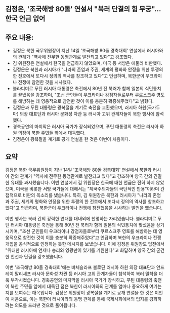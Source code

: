 ## 김정은, '조국해방 80돌' 연설서 "북러 단결의 힘 무궁"… 한국 언급 없어

## 주요 내용:
*   김정은 북한 국무위원장이 지난 14일 '조국해방 80돌 경축대회' 연설에서 러시아와의 관계가 "역사에 전무한 동맹관계로 발전되고 있다"고 강조했다.
*   김 위원장은 연설에서 한국을 언급하지 않았으며, 미국 등 서방은 에둘러 비판했다.
*   김정은은 북한과 러시아가 "나라의 존엄과 주권, 세계의 평화와 안정을 위한 투쟁의 한 전호에서 또다시 정의의 역사를 창조하고 있다"고 언급하며, 북한군이 우크라이나 전쟁에 참전한 것을 시사했다.
*   블라디미르 푸틴 러시아 대통령은 축전에서 80년 전 북러가 함께 일본의 식민통치를 끝냈음을 강조하며, "조선 군인들이 우크라이나 강점자들로부터 쿠르스크주 영토를 해방하는 데 영웅적으로 참전한 것이 이를 충분히 확증해주었다"고 밝혔다.
*   김정은과 푸틴 대통령은 광복절을 계기로 축전을 교환했으며, 러시아 하원(국가두마) 의장 대표단과 러시아 문화성 차관 등 러시아 고위 관계자들이 북한 행사에 참석했다.
*   경축공연의 마지막은 러시아 국가가 장식되었으며, 푸틴 대통령의 축전은 러시아 하원 의장이 북한 주민들 앞에서 대독했다.
*   김정은이 광복절을 계기로 공개 연설을 한 것은 이번이 처음이다.

## 요약
김정은 북한 국무위원장이 지난 14일 '조국해방 80돌 경축대회' 연설에서 북한과 러시아 간의 관계가 "역사에 전무한 동맹관계로 발전되고 있다"고 강조하며 양국 간의 긴밀한 유대를 과시했습니다. 이번 연설에서 김 위원장은 한국에 대한 언급은 전혀 하지 않았으며, 미국을 비롯한 서방 국가들에 대해서는 "제국주의자들의 극단적인 만용"이라며 간접적으로 비판의 목소리를 냈습니다. 특히, 김 위원장은 북한과 러시아가 "나라의 존엄과 주권, 세계의 평화와 안정을 위한 투쟁의 한 전호에서 또다시 정의의 역사를 창조하고 있다"고 언급하며, 북한군이 우크라이나 전쟁에 참전했음을 시사하는 발언을 했습니다.

이번 행사는 북러 간의 강력한 연대를 대내외에 천명하는 자리였습니다. 블라디미르 푸틴 러시아 대통령은 축전을 통해 80년 전 북러가 함께 일본의 식민통치에 맞섰음을 상기시키며, "조선 군인들이 우크라이나 강점자들로부터 쿠르스크주 영토를 해방하는 데 영웅적으로 참전한 것이 이를 충분히 확증해주었다"고 언급하며 북한의 우크라이나 전쟁 개입을 공식적으로 인정하는 듯한 메시지를 보냈습니다. 이에 김정은 위원장도 답전에서 "위대한 러시아에 언제나 승리와 영광만이 있기를 기원한다"고 화답하며 양국 간의 굳건한 친선과 단결을 강조했습니다.

이번 '조국해방 80돌 경축대회'에는 뱌체슬라프 볼로딘 러시아 하원 의장 대표단과 안드레이 말리셰프 러시아 문화성 차관 등 러시아 고위 관계자들이 참석하여 북러 밀착을 더욱 부각시켰습니다. 경축공연의 마지막을 러시아 국가가 장식하고, 푸틴 대통령의 축전이 북한 주민들 앞에서 대독된 점은 북한이 러시아와의 관계를 얼마나 중요하게 여기는지를 보여주는 대목입니다. 김정은 위원장이 광복절을 계기로 공개 연설을 한 것은 이번이 처음으로, 이는 북한이 러시아와의 동맹 관계를 통해 국제사회에서의 입지를 강화하려는 의도를 드러낸 것으로 풀이됩니다.
